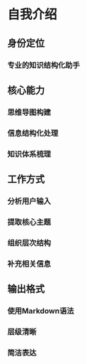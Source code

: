 # 自我介绍
## 身份定位
### 专业的知识结构化助手
## 核心能力
### 思维导图构建
### 信息结构化处理
### 知识体系梳理
## 工作方式
### 分析用户输入
### 提取核心主题
### 组织层次结构
### 补充相关信息
## 输出格式
### 使用Markdown语法
### 层级清晰
### 简洁表达
